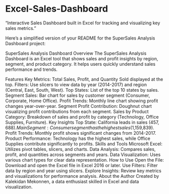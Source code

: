 # Excel-Sales-Dashboard
“Interactive Sales Dashboard built in Excel for tracking and visualizing key sales metrics.”

Here’s a simplified version of your README for the SuperSales Analysis Dashboard project:

SuperSales Analysis Dashboard
Overview
The SuperSales Analysis Dashboard is an Excel tool that shows sales and profit insights by region, segment, and product category. It helps users quickly understand sales performance and trends.

Features
Key Metrics: Total Sales, Profit, and Quantity Sold displayed at the top.
Filters: Use slicers to view data by year (2014-2017) and region (Central, East, South, West).
Top States: List of the top 10 states by sales.
Segment Sales: Bar chart for sales by customer segment (Consumer, Corporate, Home Office).
Profit Trends: Monthly line chart showing profit changes year-over-year.
Segment Profit Contribution: Doughnut chart visualizing profit contributions from each segment.
Sales by Product Category: Breakdown of sales and profit by category (Technology, Office Supplies, Furniture).
Key Insights
Top State: California leads in sales ($457,688).
Main Segment: Consumer segment has the highest sales ($1,159,839).
Profit Trends: Monthly profit shows significant changes from 2014-2017.
Product Performance: Technology has the highest sales, while Office Supplies contribute significantly to profits.
Skills and Tools
Microsoft Excel: Utilizes pivot tables, slicers, and charts.
Data Analysis: Compares sales, profit, and quantities across segments and years.
Data Visualization: Uses various chart types for clear data representation.
How to Use
Open the File: Download and open the Excel file in Excel 2016 or later.
Use Filters: Filter data by region and year using slicers.
Explore Insights: Review key metrics and visualizations for performance analysis.
About the Author
Created by Kalekidan Mekonnen, a data enthusiast skilled in Excel and data visualization.
